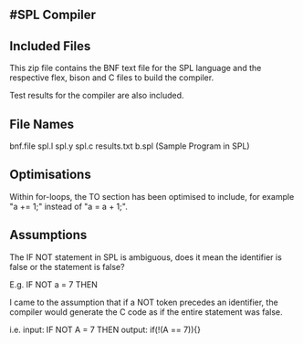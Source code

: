 #SPL Compiler
------------

Included Files
--------------
This zip file contains the BNF text file for the SPL language and 
the respective flex, bison and C files to build the compiler.

Test results for the compiler are also included.

File Names
----------
bnf.file
spl.l
spl.y
spl.c
results.txt
b.spl (Sample Program in SPL)

Optimisations
-------------
Within for-loops, the TO section has been optimised to include, 
for example "a += 1;" instead of "a = a + 1;".

Assumptions
-----------
The IF NOT statement in SPL is ambiguous, does it mean the identifier 
is false or the statement is false?

E.g. IF NOT a = 7 THEN

I came to the assumption that if a NOT token precedes an identifier, 
the compiler would generate the C code as if the entire statement was false.

i.e.
input: IF NOT A = 7 THEN
output: if(!(A == 7)){}
